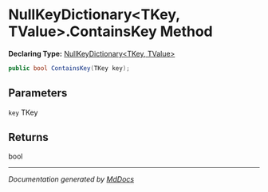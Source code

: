 # NullKeyDictionary\<TKey, TValue\>.ContainsKey Method

**Declaring Type:** [NullKeyDictionary\<TKey, TValue\>](../Type.md)

```csharp
public bool ContainsKey(TKey key);
```

## Parameters

`key`  TKey

## Returns

bool

___

*Documentation generated by [MdDocs](https://github.com/ap0llo/mddocs)*
